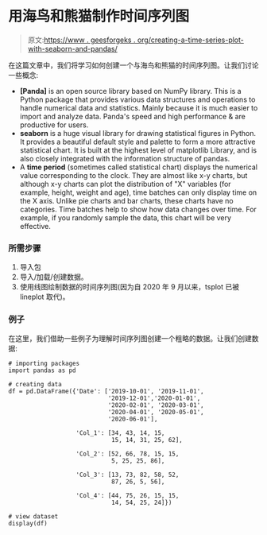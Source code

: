 # 用海鸟和熊猫制作时间序列图

> 原文:[https://www . geesforgeks . org/creating-a-time-series-plot-with-seaborn-and-pandas/](https://www.geeksforgeeks.org/creating-a-time-series-plot-with-seaborn-and-pandas/)

在这篇文章中，我们将学习如何创建一个与海鸟和熊猫的时间序列图。让我们讨论一些概念:

*   **[Panda]** is an open source library based on NumPy library. This is a Python package that provides various data structures and operations to handle numerical data and statistics. Mainly because it is much easier to import and analyze data. Panda's speed and high performance & are productive for users.
*   **seaborn** is a huge visual library for drawing statistical figures in Python. It provides a beautiful default style and palette to form a more attractive statistical chart. It is built at the highest level of matplotlib Library, and is also closely integrated with the information structure of pandas.
*   A **time period** (sometimes called statistical chart) displays the numerical value corresponding to the clock. They are almost like x-y charts, but although x-y charts can plot the distribution of "X" variables (for example, height, weight and age), time batches can only display time on the X axis. Unlike pie charts and bar charts, these charts have no categories. Time batches help to show how data changes over time. For example, if you randomly sample the data, this chart will be very effective.

### 所需步骤

1.  导入包
2.  导入/加载/创建数据。
3.  使用线图绘制数据的时间序列图(因为自 2020 年 9 月以来，tsplot 已被 lineplot 取代)。

### 例子

在这里，我们借助一些例子为理解时间序列图创建一个粗略的数据。让我们创建数据:

```
# importing packages
import pandas as pd

# creating data
df = pd.DataFrame({'Date': ['2019-10-01', '2019-11-01', 
                            '2019-12-01','2020-01-01', 
                            '2020-02-01', '2020-03-01',
                            '2020-04-01', '2020-05-01',
                            '2020-06-01'],

                   'Col_1': [34, 43, 14, 15,
                             15, 14, 31, 25, 62],

                   'Col_2': [52, 66, 78, 15, 15,
                             5, 25, 25, 86],

                   'Col_3': [13, 73, 82, 58, 52,
                             87, 26, 5, 56],

                   'Col_4': [44, 75, 26, 15, 15,
                             14, 54, 25, 24]})

# view dataset
display(df)
```